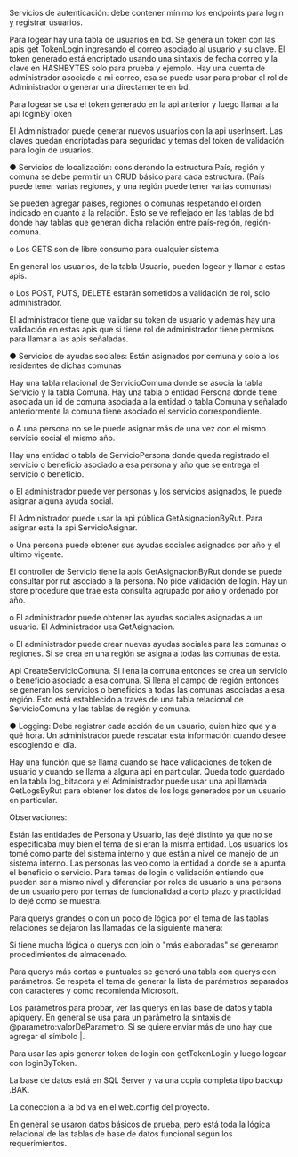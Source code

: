 Servicios de autenticación: debe contener mínimo los endpoints para login y registrar usuarios.

Para logear hay una tabla de usuarios en bd. Se genera un token con las apis get TokenLogin ingresando el correo asociado al usuario y su clave.
El token generado está encriptado usando una sintaxis de fecha correo y la clave en HASHBYTES solo para prueba y ejemplo.
Hay una cuenta de administrador asociado a mi correo, esa se puede usar para probar el rol de Administrador o generar una directamente en bd.

Para logear se usa el token generado en la api anterior y luego llamar a la api loginByToken

El Administrador puede generar nuevos usuarios con la api userInsert. Las claves quedan encriptadas para seguridad y temas del token de validación para login de usuarios.

● Servicios de localización: considerando la estructura País, región y comuna se debe permitir un CRUD básico para
cada estructura. (País puede tener varias regiones, y una región puede tener varias comunas)

Se pueden agregar países, regiones o comunas respetando el orden indicado en cuanto a la relación. Esto se ve reflejado en las tablas de bd donde hay tablas que generan dicha relación entre país-región, región-comuna.

o Los GETS son de libre consumo para cualquier sistema

En general los usuarios, de la tabla Usuario, pueden logear y llamar a estas apis.

o Los POST, PUTS, DELETE estarán sometidos a validación de rol, solo administrador.

El administrador tiene que validar su token de usuario y además hay una validación en estas apis que si tiene rol de administrador tiene permisos para llamar a las apis señaladas.

● Servicios de ayudas sociales: Están asignados por comuna y solo a los residentes de dichas comunas

Hay una tabla relacional de ServicioComuna donde se asocia la tabla Servicio y la tabla Comuna. Hay una tabla o entidad Persona donde tiene asociada un id de comuna asociada a la entidad o tabla Comuna y señalado anteriormente la comuna tiene asociado el servicio correspondiente.

o A una persona no se le puede asignar más de una vez con el mismo servicio social el mismo año.

Hay una entidad o tabla de ServicioPersona donde queda registrado el servicio o beneficio asociado a esa persona y año que se entrega el servicio o beneficio.

o El administrador puede ver personas y los servicios asignados, le puede asignar alguna ayuda social.

El Administrador puede usar la api pública GetAsignacionByRut. Para asignar está la api ServicioAsignar.

o Una persona puede obtener sus ayudas sociales asignados por año y el último vigente.

El controller de Servicio tiene la apis GetAsignacionByRut donde se puede consultar por rut asociado a la persona. No pide validación de login. Hay un store procedure que trae esta consulta agrupado por año y ordenado por año.

o El administrador puede obtener las ayudas sociales asignadas a un usuario.
El Administrador usa GetAsignacion. 

o El administrador puede crear nuevas ayudas sociales para las comunas o regiones. Si se crea en una
región se asigna a todas las comunas de esta.

Api CreateServicioComuna. Si llena la comuna entonces se crea un servicio o beneficio asociado a esa comuna. Si llena el campo de región entonces se generan los servicios o beneficios a todas las comunas asociadas a esa región. Esto está establecido a través de una tabla relacional de ServicioComuna y las tablas de región y comuna.

● Logging: Debe registrar cada acción de un usuario, quien hizo que y a qué hora. Un administrador puede rescatar
esta información cuando desee escogiendo el día.

Hay una función que se llama cuando se hace validaciones de token de usuario y cuando se llama a alguna api en particular. Queda todo guardado en la tabla log_bitacora y el Administrador puede usar una api llamada GetLogsByRut para obtener los datos de los logs generados por un usuario en particular.


Observaciones:

Están las entidades de Persona y Usuario, las dejé distinto ya que no se especificaba muy bien el tema de si eran la misma entidad. Los usuarios los tomé como parte del sistema interno y que están a nivel de manejo de un sistema interno. Las personas las veo como la entidad a donde se a apunta el beneficio o servicio. Para temas de login o validación entiendo que pueden ser a mismo nivel y diferenciar por roles de usuario a una persona de un usuario pero por temas de funcionalidad a corto plazo y practicidad lo dejé como se muestra.

Para querys grandes o con un poco de lógica por el tema de las tablas relaciones se dejaron las llamadas de la siguiente manera:

Si tiene mucha lógica o querys con join o "más elaboradas" se generaron procedimientos de almacenado.

Para querys más cortas o puntuales se generó una tabla con querys con parámetros. Se respeta el tema de generar la lista de parámetros separados con caracteres y como recomienda Microsoft.

Los parámetros para probar, ver las querys en las base de datos y tabla apiquery. En general se usa para un parámetro la sintaxis de @parametro:valorDeParametro. Si se quiere enviar más de uno hay que agregar el símbolo |.

Para usar las apis generar token de login con getTokenLogin y luego logear con loginByToken.

La base de datos está en SQL Server y va una copia completa tipo backup .BAK.

La conección a la bd va en el web.config del proyecto.

En general se usaron datos básicos de prueba, pero está toda la lógica relacional de las tablas de base de datos funcional según los requerimientos.


